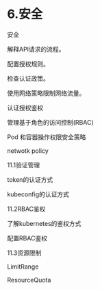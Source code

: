 # 6.安全

安全

解释API请求的流程。

配置授权规则。

检查认证政策。

使用网络策略限制网络流量。



认证授权鉴权

管理基于角色的访问控制(RBAC)

Pod 和容器操作权限安全策略

netwotk policy



11.1验证管理

token的认证方式

kubeconfig的认证方式

11.2RBAC鉴权

了解kubernetes的鉴权方式

配置RBAC鉴权

11.3资源限制

LimitRange

ResourceQuota

